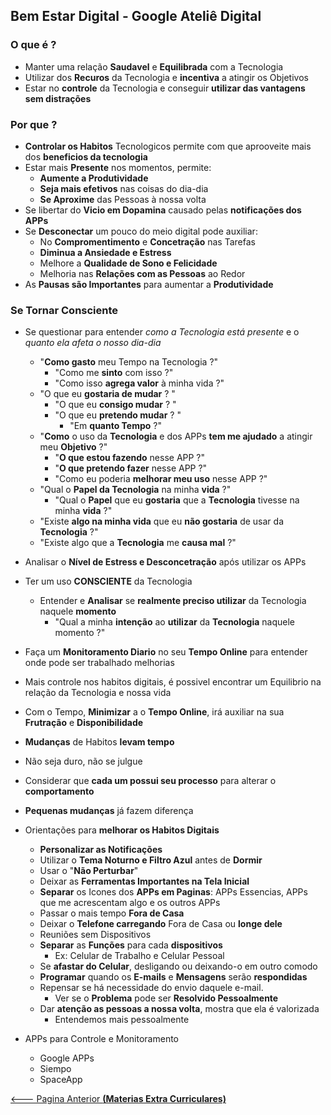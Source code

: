 ## Bem Estar Digital - Google Ateliê Digital

### O que é ?
  - Manter uma relação **Saudavel** e **Equilibrada** com a Tecnologia
  - Utilizar dos **Recuros** da Tecnologia e **incentiva** a atingir os Objetivos
  - Estar no **controle** da Tecnologia e conseguir **utilizar das vantagens sem distrações**

### Por que ?

- **Controlar os Habitos** Tecnologicos permite com que aprooveite mais dos **beneficios da tecnologia**
- Estar mais **Presente** nos momentos, permite:
  - **Aumente a Produtividade**
  - **Seja mais efetivos** nas coisas do dia-dia
  - **Se Aproxime** das Pessoas à nossa volta
- Se libertar do **Vicio em Dopamina** causado pelas **notificações dos APPs**
- Se **Desconectar** um pouco do meio digital pode auxiliar:
  - No **Compromentimento** e **Concetração** nas Tarefas
  - **Diminua a Ansiedade e Estress**
  - Melhore a **Qualidade de Sono e Felicidade**
  - Melhoria nas **Relações com as Pessoas** ao Redor
- As **Pausas são Importantes** para aumentar a **Produtividade**


### Se Tornar Consciente

- Se questionar para entender *como a Tecnologia está presente* e o *quanto ela afeta o nosso dia-dia*
  - "**Como gasto** meu Tempo na Tecnologia ?"
    - "Como me **sinto** com isso ?"
    - "Como isso **agrega valor** à minha vida ?"
  - "O que eu **gostaria de mudar** ? "
    - "O que eu **consigo mudar** ? "
    - "O que eu **pretendo mudar** ? "
      - "Em **quanto Tempo** ?"
  - "**Como** o uso da **Tecnologia** e dos APPs **tem me ajudado** a atingir meu **Objetivo** ?"
    - "**O que estou fazendo** nesse APP ?"
    - "**O que pretendo fazer** nesse APP ?"
    - "Como eu poderia **melhorar meu uso** nesse APP ?"
  - "Qual o **Papel da Tecnologia** na minha **vida** ?"
    - "Qual o **Papel** que eu **gostaria** que a **Tecnologia** tivesse na minha **vida** ?"
  - "Existe **algo na minha vida** que eu **não gostaria** de usar da **Tecnologia** ?"
  - "Existe algo que a **Tecnologia** me **causa mal** ?"

- Analisar o **Nível de Estress e Desconcetração** após utilizar os APPs
- Ter um uso **CONSCIENTE** da Tecnologia
  - Entender e **Analisar** se **realmente preciso utilizar** da Tecnologia naquele **momento**
    - "Qual a minha **intenção** ao **utilizar** da **Tecnologia** naquele momento ?"
- Faça um **Monitoramento Diario** no seu **Tempo Online** para entender onde pode ser trabalhado melhorias
- Mais controle nos habitos digitais, é possivel encontrar um Equilibrio na relação da Tecnologia e nossa vida

- Com o Tempo, **Minimizar** a o **Tempo Online**, irá auxiliar na sua **Frutração** e **Disponibilidade**
- **Mudanças** de Habitos **levam tempo**
- Não seja duro, não se julgue
- Considerar que **cada um possui seu processo** para alterar o **comportamento**
- **Pequenas mudanças** já fazem diferença

- Orientações para **melhorar os Habitos Digitais**
  - **Personalizar as Notificações**
  - Utilizar o **Tema Noturno e Filtro Azul** antes de **Dormir**
  - Usar o "**Não Perturbar**"
  - Deixar as **Ferramentas Importantes na Tela Inicial**
  - **Separar** os Icones dos **APPs em Paginas**: APPs Essencias, APPs que me acrescentam algo e os outros APPs
  - Passar o mais tempo **Fora de Casa**
  - Deixar o **Telefone carregando** Fora de Casa ou **longe dele**
  - Reuniões sem Dispositivos
  - **Separar** as **Funções** para cada **dispositivos**
    - Ex: Celular de Trabalho e Celular Pessoal
  - Se **afastar do Celular**, desligando ou deixando-o em outro comodo
  - **Programar** quando os **E-mails** e **Mensagens** serão **respondidas**
  - Repensar se há necessidade do envio daquele e-mail.
    - Ver se o **Problema** pode ser **Resolvido Pessoalmente**
  - Dar **atenção as pessoas a nossa volta**, mostra que ela é valorizada
    - Entendemos mais pessoalmente

- APPs para Controle e Monitoramento
  - Google APPs
  - Siempo
  - SpaceApp

[<--- Pagina Anterior **(Materias Extra Curriculares)**](../README.md)